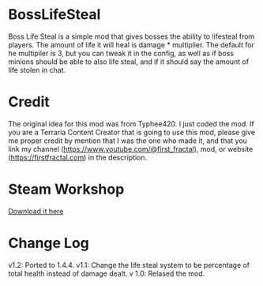 # BossLifeSteal
Boss Life Steal is a simple mod that gives bosses the ability to lifesteal from players. 
The amount of life it will heal is damage * multiplier.
The default for he multipiler is 3, but you can tweak it in the config, as well as if boss minions should be able to also life steal, and if it should say the amount of life stolen in chat.

# Credit
The original idea for this mod was from Typhee420. I just coded the mod.
If you are a Terraria Content Creator that is going to use this mod, please give me proper credit by mention that I was the one who made it, and that you link my channel (https://www.youtube.com/@first_fractal), mod, or website (https://firstfractal.com) in the description.

# Steam Workshop
[Download it here](https://steamcommunity.com/sharedfiles/filedetails/?id=2961071453)

# Change Log
v1.2:
Ported to 1.4.4.
v1.1:
Change the life steal system to be percentage of total health instead of damage dealt.
v 1.0:
Relased the mod.
